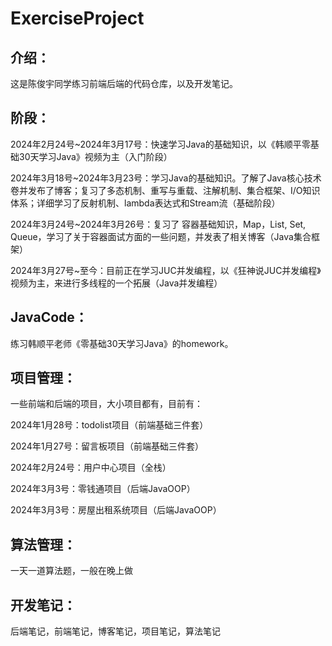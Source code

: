 # ExerciseProject

## 介绍：

这是陈俊宇同学练习前端后端的代码仓库，以及开发笔记。

## 阶段：

2024年2月24号~2024年3月17号：快速学习Java的基础知识，以《韩顺平零基础30天学习Java》视频为主（入门阶段）

2024年3月18号~2024年3月23号：学习Java的基础知识。了解了Java核心技术卷并发布了博客；复习了多态机制、重写与重载、注解机制、集合框架、I/O知识体系；详细学习了反射机制、lambda表达式和Stream流（基础阶段）

2024年3月24号~2024年3月26号：复习了 容器基础知识，Map，List, Set, Queue，学习了关于容器面试方面的一些问题，并发表了相关博客（Java集合框架）

2024年3月27号~至今：目前正在学习JUC并发编程，以《狂神说JUC并发编程》视频为主，来进行多线程的一个拓展（Java并发编程）

## JavaCode：

练习韩顺平老师《零基础30天学习Java》的homework。

## 项目管理：

一些前端和后端的项目，大小项目都有，目前有：

2024年1月28号：todolist项目（前端基础三件套）

2024年1月27号：留言板项目（前端基础三件套）

2024年2月24号：用户中心项目（全栈）

2024年3月3号：零钱通项目（后端JavaOOP）

2024年3月3号：房屋出租系统项目（后端JavaOOP）

## 算法管理：

一天一道算法题，一般在晚上做

## 开发笔记：

后端笔记，前端笔记，博客笔记，项目笔记，算法笔记